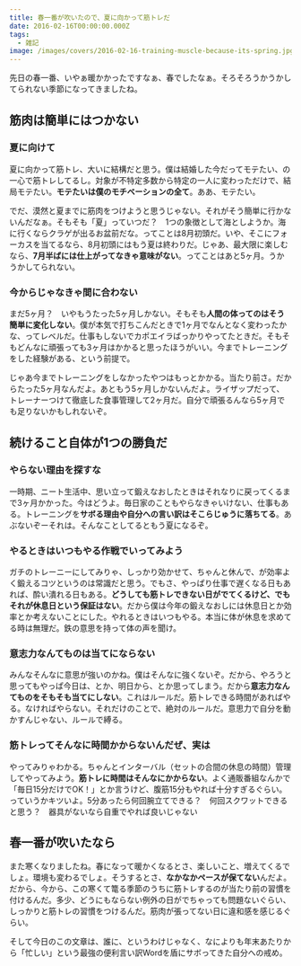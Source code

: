 ```yaml
---
title: 春一番が吹いたので、夏に向かって筋トレだ
date: 2016-02-16T00:00:00.000Z
tags:
  - 雑記
image: /images/covers/2016-02-16-training-muscle-because-its-spring.jpg
---
```

先日の春一番、いやぁ暖かかったですなぁ、春でしたなぁ。そろそろうかうかしてられない季節になってきましたね。

## 筋肉は簡単にはつかない
### 夏に向けて
夏に向かって筋トレ、大いに結構だと思う。僕は結婚した今だってモテたい、の一心で筋トレしてるし。対象が不特定多数から特定の一人に変わっただけで、結局モテたい。**モテたいは僕のモチベーションの全て**。ああ、モテたい。

でだ、漠然と夏までに筋肉をつけようと思うじゃない。それがそう簡単に行かないんだなぁ。そもそも「夏」っていつだ？　1つの象徴として海としようか。海に行くならクラゲが出るお盆前だな。ってことは8月初頭だ。いや、そこにフォーカスを当てるなら、8月初頭にはもう夏は終わりだ。じゃあ、最大限に楽しむなら、**7月半ばには仕上がってなきゃ意味がない**。ってことはあと5ヶ月。うかうかしてられない。

### 今からじゃなきゃ間に合わない
まだ5ヶ月？　いやもうたった5ヶ月しかない。そもそも**人間の体ってのはそう簡単に変化しない**。僕が本気で打ちこんだときで1ヶ月でなんとなく変わったかな、ってレベルだ。仕事もしないでカポエイラばっかりやってたときだ。そもそもどんなに頑張っても3ヶ月はかかると思ったほうがいい。今までトレーニングをした経験がある、という前提で。

じゃあ今までトレーニングをしなかったやつはもっとかかる。当たり前さ。だからたった5ヶ月なんだよ。あともう5ヶ月しかないんだよ。ライザップだって、トレーナーつけて徹底した食事管理して2ヶ月だ。自分で頑張るんなら5ヶ月でも足りないかもしれないぞ。

## 続けること自体が1つの勝負だ
### やらない理由を探すな
一時期、ニート生活中、思い立って鍛えなおしたときはそれなりに戻ってくるまで3ヶ月かかった。今はどうよ。毎日家のこともやらなきゃいけない、仕事もある。トレーニングを**サボる理由や自分への言い訳はそこらじゅうに落ちてる**。あぶないぞーそれは。そんなことしてるともう夏になるぞ。

### やるときはいつもやる作戦でいってみよう
ガチのトレーニーにしてみりゃ、しっかり効かせて、ちゃんと休んで、が効率よく鍛えるコツというのは常識だと思う。でもさ、やっぱり仕事で遅くなる日もあれば、酔い潰れる日もある。**どうしても筋トレできない日がでてくるけど、でもそれが休息日という保証はない**。だから僕は今年の鍛えなおしには休息日とか効率とか考えないことにした。やれるときはいつもやる。本当に体が休息を求めてる時は無理だ。鉄の意思を持って体の声を聞け。

### 意志力なんてものは当てにならない
みんなそんなに意思が強いのかね。僕はそんなに強くないぞ。だから、やろうと思ってもやっぱ今日は、とか、明日から、とか思ってしまう。だから**意志力なんてものをそもそも当てにしない**。これはルールだ。筋トレできる時間があればやる。なければやらない。それだけのことで、絶対のルールだ。意思力で自分を動かすんじゃない、ルールで縛る。

### 筋トレってそんなに時間かからないんだぜ、実は
やってみりゃわかる。ちゃんとインターバル（セットの合間の休息の時間）管理してやってみよう。**筋トレに時間はそんなにかからない**。よく通販番組なんかで「毎日15分だけでOK！」とか言うけど、腹筋15分もやれば十分すぎるぐらい。っていうかキツいよ。5分あったら何回腕立てできる？　何回スクワットできると思う？　器具がないなら自重でやれば良いじゃない

## 春一番が吹いたなら
また寒くなりましたね。春になって暖かくなるとさ、楽しいこと、増えてくるでしょ。環境も変わるでしょ。そうするとさ、**なかなかペースが保てない**んだよ。だから、今から、この寒くて篭る季節のうちに筋トレするのが当たり前の習慣を付けるんだ。多少、どうにもならない例外の日がでちゃっても問題ないぐらい、しっかりと筋トレの習慣をつけるんだ。筋肉が張ってない日に違和感を感じるぐらい。

そして今日のこの文章は、誰に、というわけじゃなく、なによりも年末あたりから「忙しい」という最強の便利言い訳Wordを盾にサボってきた自分への戒め。
